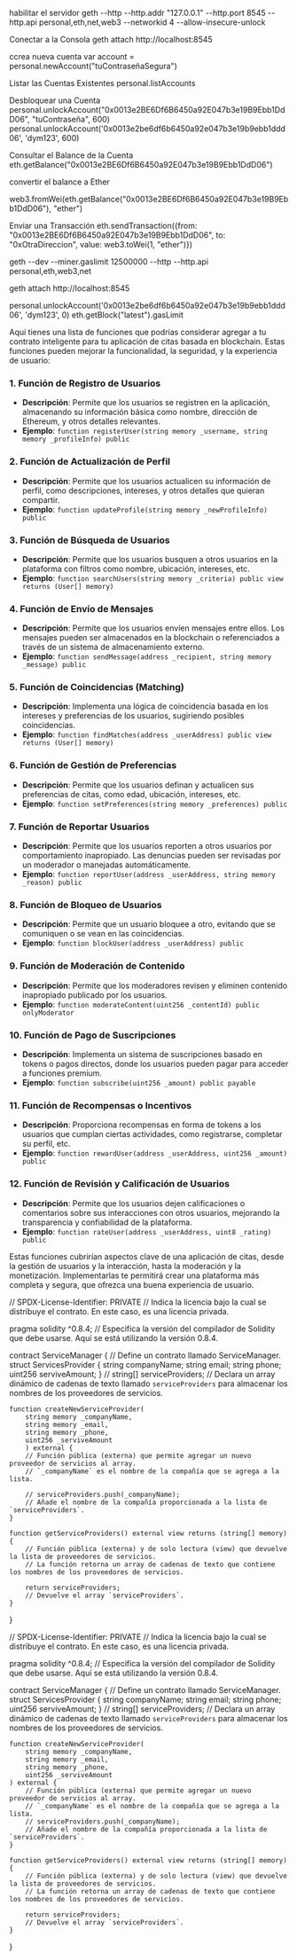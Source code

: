 
habilitar el servidor
geth --http --http.addr "127.0.0.1" --http.port 8545 --http.api personal,eth,net,web3 --networkid 4 --allow-insecure-unlock

Conectar a la Consola 
geth attach http://localhost:8545

ccrea nueva cuenta
var account = personal.newAccount("tuContraseñaSegura")

Listar las Cuentas Existentes
personal.listAccounts


Desbloquear una Cuenta
personal.unlockAccount("0x0013e2BE6Df6B6450a92E047b3e19B9Ebb1DdD06", "tuContraseña", 600)
personal.unlockAccount('0x0013e2be6df6b6450a92e047b3e19b9ebb1ddd06', 'dym123', 600)

Consultar el Balance de la Cuenta
eth.getBalance("0x0013e2BE6Df6B6450a92E047b3e19B9Ebb1DdD06")


convertir el balance a Ether

web3.fromWei(eth.getBalance("0x0013e2BE6Df6B6450a92E047b3e19B9Ebb1DdD06"), "ether")

Enviar una Transacción
eth.sendTransaction({from: "0x0013e2BE6Df6B6450a92E047b3e19B9Ebb1DdD06", to: "0xOtraDireccion", value: web3.toWei(1, "ether")})


<!-- recuerda si hay error por falta de gas -->
geth --dev --miner.gaslimit 12500000 --http --http.api personal,eth,web3,net

geth attach http://localhost:8545

personal.unlockAccount('0x0013e2be6df6b6450a92e047b3e19b9ebb1ddd06', 'dym123', 0)
eth.getBlock("latest").gasLimit


Aquí tienes una lista de funciones que podrías considerar agregar a tu contrato inteligente para tu aplicación de citas basada en blockchain. Estas funciones pueden mejorar la funcionalidad, la seguridad, y la experiencia de usuario:

### 1. **Función de Registro de Usuarios**
   - **Descripción**: Permite que los usuarios se registren en la aplicación, almacenando su información básica como nombre, dirección de Ethereum, y otros detalles relevantes.
   - **Ejemplo**: `function registerUser(string memory _username, string memory _profileInfo) public`

### 2. **Función de Actualización de Perfil**
   - **Descripción**: Permite que los usuarios actualicen su información de perfil, como descripciones, intereses, y otros detalles que quieran compartir.
   - **Ejemplo**: `function updateProfile(string memory _newProfileInfo) public`

### 3. **Función de Búsqueda de Usuarios**
   - **Descripción**: Permite que los usuarios busquen a otros usuarios en la plataforma con filtros como nombre, ubicación, intereses, etc.
   - **Ejemplo**: `function searchUsers(string memory _criteria) public view returns (User[] memory)`

### 4. **Función de Envío de Mensajes**
   - **Descripción**: Permite que los usuarios envíen mensajes entre ellos. Los mensajes pueden ser almacenados en la blockchain o referenciados a través de un sistema de almacenamiento externo.
   - **Ejemplo**: `function sendMessage(address _recipient, string memory _message) public`

### 5. **Función de Coincidencias (Matching)**
   - **Descripción**: Implementa una lógica de coincidencia basada en los intereses y preferencias de los usuarios, sugiriendo posibles coincidencias.
   - **Ejemplo**: `function findMatches(address _userAddress) public view returns (User[] memory)`

### 6. **Función de Gestión de Preferencias**
   - **Descripción**: Permite que los usuarios definan y actualicen sus preferencias de citas, como edad, ubicación, intereses, etc.
   - **Ejemplo**: `function setPreferences(string memory _preferences) public`

### 7. **Función de Reportar Usuarios**
   - **Descripción**: Permite que los usuarios reporten a otros usuarios por comportamiento inapropiado. Las denuncias pueden ser revisadas por un moderador o manejadas automáticamente.
   - **Ejemplo**: `function reportUser(address _userAddress, string memory _reason) public`

### 8. **Función de Bloqueo de Usuarios**
   - **Descripción**: Permite que un usuario bloquee a otro, evitando que se comuniquen o se vean en las coincidencias.
   - **Ejemplo**: `function blockUser(address _userAddress) public`

### 9. **Función de Moderación de Contenido**
   - **Descripción**: Permite que los moderadores revisen y eliminen contenido inapropiado publicado por los usuarios.
   - **Ejemplo**: `function moderateContent(uint256 _contentId) public onlyModerator`

### 10. **Función de Pago de Suscripciones**
   - **Descripción**: Implementa un sistema de suscripciones basado en tokens o pagos directos, donde los usuarios pueden pagar para acceder a funciones premium.
   - **Ejemplo**: `function subscribe(uint256 _amount) public payable`

### 11. **Función de Recompensas o Incentivos**
   - **Descripción**: Proporciona recompensas en forma de tokens a los usuarios que cumplan ciertas actividades, como registrarse, completar su perfil, etc.
   - **Ejemplo**: `function rewardUser(address _userAddress, uint256 _amount) public`

### 12. **Función de Revisión y Calificación de Usuarios**
   - **Descripción**: Permite que los usuarios dejen calificaciones o comentarios sobre sus interacciones con otros usuarios, mejorando la transparencia y confiabilidad de la plataforma.
   - **Ejemplo**: `function rateUser(address _userAddress, uint8 _rating) public`

Estas funciones cubrirían aspectos clave de una aplicación de citas, desde la gestión de usuarios y la interacción, hasta la moderación y la monetización. Implementarlas te permitirá crear una plataforma más completa y segura, que ofrezca una buena experiencia de usuario.

// SPDX-License-Identifier: PRIVATE
// Indica la licencia bajo la cual se distribuye el contrato. En este caso, es una licencia privada.

pragma solidity ^0.8.4;
// Especifica la versión del compilador de Solidity que debe usarse. Aquí se está utilizando la versión 0.8.4.

contract ServiceManager {
    // Define un contrato llamado ServiceManager.
    struct ServicesProvider {
         string  companyName;
        string  email;
        string  phone;
        uint256 serviveAmount;
    }
    // string[] serviceProviders;
    // Declara un array dinámico de cadenas de texto llamado `serviceProviders` para almacenar los nombres de los proveedores de servicios.

    function createNewServiceProvider(
        string memory _companyName,
        string memory _email,
        string memory _phone,
        uint256 _serviveAmount
        ) external {
        // Función pública (externa) que permite agregar un nuevo proveedor de servicios al array.
        // `_companyName` es el nombre de la compañía que se agrega a la lista.

        // serviceProviders.push(_companyName);
        // Añade el nombre de la compañía proporcionada a la lista de `serviceProviders`.
    }

    function getServiceProviders() external view returns (string[] memory) {
        // Función pública (externa) y de solo lectura (view) que devuelve la lista de proveedores de servicios.
        // La función retorna un array de cadenas de texto que contiene los nombres de los proveedores de servicios.

        return serviceProviders;
        // Devuelve el array `serviceProviders`.
    }
}


// SPDX-License-Identifier: PRIVATE
// Indica la licencia bajo la cual se distribuye el contrato. En este caso, es una licencia privada.

pragma solidity ^0.8.4;
// Especifica la versión del compilador de Solidity que debe usarse. Aquí se está utilizando la versión 0.8.4.

contract ServiceManager {
    // Define un contrato llamado ServiceManager.
    struct ServicesProvider {
        string companyName;
        string email;
        string phone;
        uint256 serviveAmount;
    }
    // string[] serviceProviders;
    // Declara un array dinámico de cadenas de texto llamado `serviceProviders` para almacenar los nombres de los proveedores de servicios.

    function createNewServiceProvider(
        string memory _companyName,
        string memory _email,
        string memory _phone,
        uint256 _serviveAmount
    ) external {
        // Función pública (externa) que permite agregar un nuevo proveedor de servicios al array.
        // `_companyName` es el nombre de la compañía que se agrega a la lista.
        // serviceProviders.push(_companyName);
        // Añade el nombre de la compañía proporcionada a la lista de `serviceProviders`.
    }

    function getServiceProviders() external view returns (string[] memory) {
        // Función pública (externa) y de solo lectura (view) que devuelve la lista de proveedores de servicios.
        // La función retorna un array de cadenas de texto que contiene los nombres de los proveedores de servicios.

        return serviceProviders;
        // Devuelve el array `serviceProviders`.
    }
}
